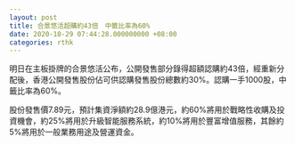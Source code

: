 ```yaml
---
layout: post
title: 合景悠活超購約43倍　中籤比率為60%
date: 2020-10-29 07:44:28.000000000 +08:00
categories: rthk
---
```


明日在主板掛牌的合景悠活公布，公開發售部分錄得超額認購約43倍，經重新分配後，香港公開發售股份佔可供認購發售股份總數約30%。認購一手1000股，中籤比率為60%。

股份發售價7.89元，預計集資淨額約28.9億港元，約60%將用於戰略性收購及投資機會，約25%將用於升級智能服務系統，約10%將用於豐富增值服務，其餘約5%將用於一般業務用途及營運資金。
